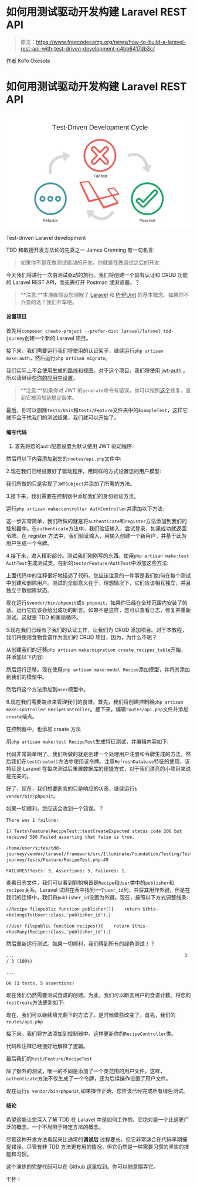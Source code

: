 # 如何用测试驱动开发构建 Laravel REST API

> 原文：<https://www.freecodecamp.org/news/how-to-build-a-laravel-rest-api-with-test-driven-development-c4bb6417db3c/>

作者 Kofo Okesola

# 如何用测试驱动开发构建 Laravel REST API

![1*LdQEEDzAhDhjpgsJbK4s2w](img/eaaa4b8a0e55eedc5ffa7e3c9c3ceb16.png)

Test-driven Laravel development

TDD 和敏捷开发方法论的先驱之一 James Grenning 有一句名言:

> 如果你不是在做测试驱动的开发，你就是在做调试之后的开发

今天我们将进行一次由测试驱动的旅行。我们将创建一个具有认证和 CRUD 功能的 Laravel REST API，而无需打开 Postman 或浏览器。？

> **注意:**本演练假设您理解了 [Laravel](https://laravel.com/docs/5.7) 和 [PHPUnit](https://phpunit.de/documentation.html) 的基本概念。如果你不介意的话？我们开车吧。

#### 设置项目

首先用`composer create-project --prefer-dist laravel/laravel tdd-journey`创建一个新的 Laravel 项目。

接下来，我们需要运行我们将使用的认证架子，继续运行`php artisan make:auth`，然后运行`php artisan migrate`。

我们实际上不会使用生成的路线和视图。对于这个项目，我们将使用 [jwt-auth](https://github.com/tymondesigns/jwt-auth) 。所以请继续[在你的应用中设置](https://github.com/tymondesigns/jwt-auth/wiki/Installation)。

> **注意:**如果你对 JWT 的`generate`命令有错误，你可以按照[这个](https://github.com/tymondesigns/jwt-auth/issues/1298#issuecomment-330458018)修复，直到它被添加到稳定版本。

最后，你可以删除`tests/Unit`和`tests/Feature`文件夹中的`ExampleTest`，这样它就不会干扰我们的测试结果，我们就可以开始了。

#### **编写代码**

1.  首先将您的`auth`配置设置为默认使用 JWT 驱动程序:

然后将以下内容添加到您的`routes/api.php`文件中:

2.现在我们已经设置好了驱动程序，用同样的方式设置您的用户模型:

我们所做的只是实现了`JWTSubject`并添加了所需的方法。

3.接下来，我们需要在控制器中添加我们的身份验证方法。

运行`php artisan make:controller AuthController`并添加以下方法:

这一步非常简单，我们所做的就是将`authenticate`和`register`方法添加到我们的控制器中。在`authenticate`方法中，我们验证输入，尝试登录，如果成功就返回令牌。在 register 方法中，我们验证输入，用输入创建一个新用户，并基于此为用户生成一个令牌。

4.接下来，进入精彩部分。测试我们刚刚写的东西。使用`php artisan make:test AuthTest`生成测试类。在新的`tests/Feature/AuthTest`中添加这些方法:

上面代码中的注释很好地描述了代码。您应该注意的一件事是我们如何在每个测试中创建和删除用户。测试的全部意义在于，理想情况下，它们应该相互独立，并且独立于数据库状态。

现在运行`$vendor/bin/phpunit`或`$ phpunit`，如果你已经在全球范围内安装了的话。运行它应该会给出成功的断言。如果不是这样，您可以查看日志，修复并重新测试。这就是 TDD 的美丽循环。

5.现在我们已经有了我们的认证工作，让我们为 CRUD 添加项目。对于本教程，我们将使用食物食谱作为我们的 CRUD 项目，因为，为什么不呢？

从创建我们的迁移`php artisan make:migration create_recipes_table`开始，并添加以下内容:

然后运行迁移。现在使用`php artisan make:model Recipe`添加模型，并将其添加到我们的模型中。

然后将这个方法添加到`user`模型中。

6.现在我们需要端点来管理我们的食谱。首先，我们将创建控制器`php artisan make:controller RecipeController`。接下来，编辑`routes/api.php`文件并添加`create`端点。

在控制器中，也添加 create 方法

用`php artisan make:test RecipeTest`生成特征测试，并编辑内容如下:

代码非常简单明了。我们所做的就是创建一个处理用户注册和令牌生成的方法，然后我们在`testCreate()`方法中使用该令牌。注意`RefreshDatabase`特征的使用，该特征是 Laravel 在每次测试后重置数据库的便捷方式，对于我们漂亮的小项目来说是完美的。

好了，现在，我们想要断言的只是响应的状态，继续运行`$ vendor/bin/phpunit`。

如果一切顺利，您应该会收到一个错误。？

```
There was 1 failure:
```

```
1) Tests\Feature\RecipeTest::testCreateExpected status code 200 but received 500.Failed asserting that false is true.
```

```
/home/user/sites/tdd-journey/vendor/laravel/framework/src/Illuminate/Foundation/Testing/TestResponse.php:133/home/user/sites/tdd-journey/tests/Feature/RecipeTest.php:49
```

```
FAILURES!Tests: 3, Assertions: 5, Failures: 1.
```

查看日志文件，我们可以看到罪魁祸首是`Recipe`和`User`类中的`publisher`和`recipes`关系。Laravel 试图在表中找到一个`user_id`列，并将其用作外键，但是在我们的迁移中，我们将`publisher_id`设置为外键。现在，按照以下方式调整线条:

```
//Recipe filepublic function publisher(){    return $this->belongsTo(User::class,'publisher_id');}
```

```
//User filepublic function recipes(){    return $this->hasMany(Recipe::class,'publisher_id');}
```

然后重新运行测试。如果一切顺利，我们得到所有的绿色测试！？

```
...                                                                 3 / 3 (100%)
```

```
...
```

```
OK (3 tests, 5 assertions)
```

现在我们仍然需要测试食谱的创建。为此，我们可以断言用户的食谱计数。将您的`testCreate`方法更新如下:

现在，我们可以继续填充剩下的方法了。是时候做些改变了。首先，我们的`routes/api.php`

接下来，我们将方法添加到控制器中。这样更新你的`RecipeController`类。

代码和注释已经很好地解释了逻辑。

最后我们的`test/Feature/RecipeTest`

除了额外的测试，唯一的不同是添加了一个类范围的用户文件。这样，`authenticate`方法不仅生成了一个令牌，还为后续操作设置了用户文件。

现在运行`$ vendor/bin/phpunit`,如果操作正确，您应该已经完成所有绿色测试。

#### 结论

希望这能让您深入了解 TDD 在 Laravel 中是如何工作的。它绝对是一个比这更广泛的概念，一个不局限于特定方法的概念。

尽管这种开发方法看起来比通常的**调试后** 过程要长，但它非常适合在代码早期捕捉错误。尽管有非 TDD 方法更有用的情况，但它仍然是一种需要习惯的坚实的技能和习惯。

这个演练的完整代码可以在 Github [这里](https://github.com/kofoworola/tdd-journey)找到。你可以随意摆弄它。

干杯！